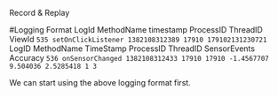 Record & Replay


#Logging Format
LogId MethodName timestamp ProcessID ThreadID ViewId
`535 setOnClickListener 1382108312389 17910 179102131230721`
LogID MethodName TimeStamp ProcessID ThreadID SensorEvents Accuracy
`536 onSensorChanged 1382108312433 17910 17910 -1.4567707 9.504036 2.5285418 1 3`

We can start using the above logging format first.
